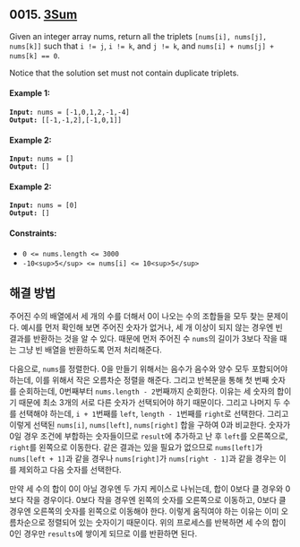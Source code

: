 ## 0015. [3Sum](https://leetcode.com/problems/3sum/)

Given an integer array nums, return all the triplets `[nums[i], nums[j], nums[k]]` such that `i != j`, `i != k`, and `j != k`, and `nums[i] + nums[j] + nums[k] == 0`.

Notice that the solution set must not contain duplicate triplets.

#### **Example 1:**

<pre><code><strong>Input:</strong> nums = [-1,0,1,2,-1,-4]
<strong>Output:</strong> [[-1,-1,2],[-1,0,1]]</code></pre>

#### **Example 2:**

<pre><code><strong>Input:</strong> nums = []
<strong>Output:</strong> []</code></pre>

#### **Example 2:**

<pre><code><strong>Input:</strong> nums = [0]
<strong>Output:</strong> []</code></pre>

#### **Constraints:**

- `0 <= nums.length <= 3000`
- `-10<sup>5</sup> <= nums[i] <= 10<sup>5</sup>`

## 해결 방법

주어진 수의 배열에서 세 개의 수를 더해서 0이 나오는 수의 조합들을 모두 찾는 문제이다. 예시를 먼저 확인해 보면 주어진 숫자가 없거나, 세 개 이상이 되지 않는 경우엔 빈 결과를 반환하는 것을 알 수 있다. 때문에 먼저 주어진 수 `nums`의 길이가 3보다 작을 때는 그냥 빈 배열을 반환하도록 먼저 처리해준다.

다음으로, `nums`를 정렬한다. 0을 만들기 위해서는 음수가 음수와 양수 모두 포함되어야 하는데, 이를 위해서 작은 오름차순 정렬을 해준다. 그리고 반복문을 통해 첫 번째 숫자를 순회하는데, 0번째부터 `nums.length - 2`번째까지 순회한다. 이유는 세 숫자의 합이기 때문에 최소 3개의 서로 다른 숫자가 선택되어야 하기 때문이다. 그리고 나머지 두 수를 선택해야 하는데, `i + 1`번째를 `left`, `length - 1`번째를 `right`로 선택한다. 그리고 이렇게 선택된 `nums[i]`, `nums[left]`, `nums[right]` 합을 구하여 0과 비교한다. 숫자가 0일 경우 조건에 부합하는 숫자들이므로 `result`에 추가하고 난 후 `left`를 오른쪽으로, `right`를 왼쪽으로 이동한다. 같은 결과는 있을 필요가 없으므로 `nums[left]`가 `nums[left + 1]`과 같을 경우나 `nums[right]`가 `nums[right - 1]`과 같을 경우는 이를 제외하고 다음 숫자를 선택한다.

만약 세 수의 합이 0이 아닐 경우엔 두 가지 케이스로 나뉘는데, 합이 0보다 클 경우와 0보다 작을 경우이다. 0보다 작을 경우엔 왼쪽의 숫자를 오른쪽으로 이동하고, 0보다 클 경우엔 오른쪽의 숫자를 왼쪽으로 이동해야 한다. 이렇게 움직여야 하는 이유는 이미 오름차순으로 정렬되어 있는 숫자이기 때문이다. 위의 프로세스를 반복하면 세 수의 합이 0인 경우만 `results`에 쌓이게 되므로 이를 반환하면 된다.
